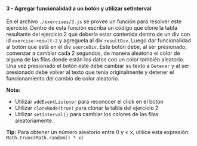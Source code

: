 #### 3 - Agregar funcionalidad a un botón y utilizar setInterval

En el archivo `./exercises/3.js` se provee un función para resolver este ejercicio. Dentro de esta función
escriba un código que clone la tabla resultante del ejercicio 2 que debería estar contenida dentro de un div
con id `exercise-result-2` y agreguela al div `resultDiv`.
Luego dar funcionalidad al botón que está en el div `sourceDiv`. Este botón debe, al ser
presionado, comenzar a cambiar cada 2 segundos, de manera aleatoria el color de alguna de las filas
donde están los datos con un color también aleatorio. Una vez presionado el botón este debe cambiar su texto a `Detener` y al ser presionado debe volver al texto que tenía originalmente y detener el funcionamiento del cambio de color aleatorio.

**Nota:**
- Utilizar `addEventListener` para reconocer el click en el botón
- Utilizar `cloneNode(true)` para clonar
la tabla del ejercicio 2
- Utilizar `setInterval()` para cambiar los colores de las filas aleatoriamente.

**Tip:** Para obtener un número aleatorio entre 0 y < x, utilice esta expresión: `Math.trunc(Math.random() * x)`
